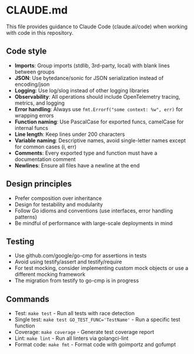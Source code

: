 # CLAUDE.md

This file provides guidance to Claude Code (claude.ai/code) when working with code in this repository.

## Code style
- **Imports**: Group imports (stdlib, 3rd-party, local) with blank lines between groups
- **JSON**: Use bytedance/sonic for JSON serialization instead of encoding/json
- **Logging**: Use log/slog instead of other logging libraries
- **Observability**: All operations should include OpenTelemetry tracing, metrics, and logging
- **Error handling**: Always use `fmt.Errorf("some context: %w", err)` for wrapping errors
- **Function naming**: Use PascalCase for exported funcs, camelCase for internal funcs
- **Line length**: Keep lines under 200 characters
- **Variable naming**: Descriptive names, avoid single-letter names except for common cases (i, err)
- **Comments**: Every exported type and function must have a documentation comment
- **Newlines**: Ensure all files have a newline at the end

## Design principles
- Prefer composition over inheritance
- Design for testability and modularity
- Follow Go idioms and conventions (use interfaces, error handling patterns)
- Be mindful of performance with large-scale deployments in mind

## Testing
- Use github.com/google/go-cmp for assertions in tests
- Avoid using testify/assert and testify/require  
- For test mocking, consider implementing custom mock objects or use a different mocking framework
- The migration from testify to go-cmp is in progress

## Commands
- Test: `make test` - Run all tests with race detection
- Single test: `make test GO_TEST_FUNC='TestName'` - Run a specific test function
- Coverage: `make coverage` - Generate test coverage report
- Lint: `make lint` - Run all linters via golangci-lint
- Format code: `make fmt` - Format code with goimportz and gofumpt
